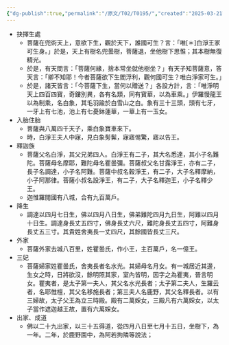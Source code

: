 ```yaml
---
{"dg-publish":true,"permalink":"/原文/T02/T0195/","created":"2025-03-21T07:57:17.365+08:00","updated":"2025-03-22T22:09:13.249+08:00"}
---
```


- 抉擇生處
    - 菩薩在兜術天上，意欲下生，觀於天下，誰國可生？言：「唯[＊]白淨王家可生身。」於是，天上有樹名兜曇樹，菩薩退，坐他樹下思惟；其本樹無復精光。
    - 於是，有天問言：「菩薩何緣，捨本常坐就他樹坐？」有天子知菩薩意，答天言：「卿不知耶！今者菩薩欲下生閻浮利，觀何國可生？唯白淨家可生。」
    - 於是，諸天皆言：「今菩薩下生，當何以贈送？」各設方計，言：「唯淨明天上四百四寶，奇鏤別異，各有名類，同有寶華，以為車乘。」伊羅慢龍王以為制乘，名白象，其毛羽踰於白雪山之白。象有三十三頭，頭有七牙，一牙上有七池，池上有七憂鉢蓮華，一華上有一玉女。
- 入胎住胎
    - 菩薩與八萬四千天子，乘白象寶車來下。
    - 時，白淨王夫人中寐，見白象髣髴，寐寤惕驚，寤以告王。
- 釋迦族
    - 菩薩父名白淨，其父兄弟四人。白淨王有二子，其大名悉達，其小子名難陀。菩薩母名摩耶，難陀母名瞿曇彌。菩薩叔父名甘露淨王，亦有二子，長子名調達，小子名阿難。菩薩中叔名穀淨王，有二子，大子名釋摩納，小子阿那律。菩薩小叔名設淨王，有二子，大子名釋迦王，小子名釋少王。
    - 迦惟羅閱國有八城，合有九百萬戶。
- 降生
    - 調達以四月七日生，佛以四月八日生，佛弟難陀四月九日生，阿難以四月十日生。調達身長丈五四寸，佛身長丈六尺，難陀身長丈五四寸，阿難身長丈五三寸。其貴姓舍夷長一丈四尺，其餘國皆長丈三尺。
- 外家
    - 菩薩外家去城八百里，姓瞿曇氏，作小王，主百萬戶，名一億王。
- 三妃
    - 菩薩婦家姓瞿曇氏，舍夷長者名水光。其婦母名月女。有一城居近其邊，生女之時，日將欲沒，餘明照其家，室內皆明，因字之為瞿夷，晉言明女。瞿夷者，是太子第一夫人，其父名水光長者；太子第二夫人，生羅云者，名耶惟檀，其父名移施長者；第三夫人名鹿野，其父名釋長者。以有三婦故，太子父王為立三時殿。殿有二萬婇女，三殿凡有六萬婇女，以太子當作遮迦越王故，置有六萬婇女。
- 出家、成道
    - 佛以二十九出家，以三十五得道，從四月八日至七月十五日，坐樹下，為一年。二年，於鹿野園中，為阿若拘隣等說法；